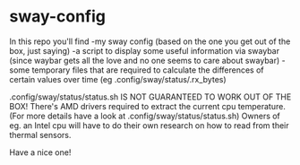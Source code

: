 # sway-config

In this repo you'll find
  -my sway config (based on the one you get out of the box, just saying)
  -a script to display some useful information via swaybar (since waybar gets all the love and no one seems to care about swaybar)
  -some temporary files that are required to calculate the differences of certain values over time (eg .config/sway/status/.rx_bytes)

.config/sway/status/status.sh IS NOT GUARANTEED TO WORK OUT OF THE BOX!
There's AMD drivers required to extract the current cpu temperature. (For more details have a look at .config/sway/status/status.sh)
Owners of eg. an Intel cpu will have to do their own research on how to read from their thermal sensors.

Have a nice one!
